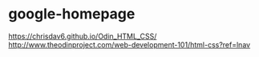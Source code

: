 # google-homepage
https://chrisdav6.github.io/Odin_HTML_CSS/  
http://www.theodinproject.com/web-development-101/html-css?ref=lnav